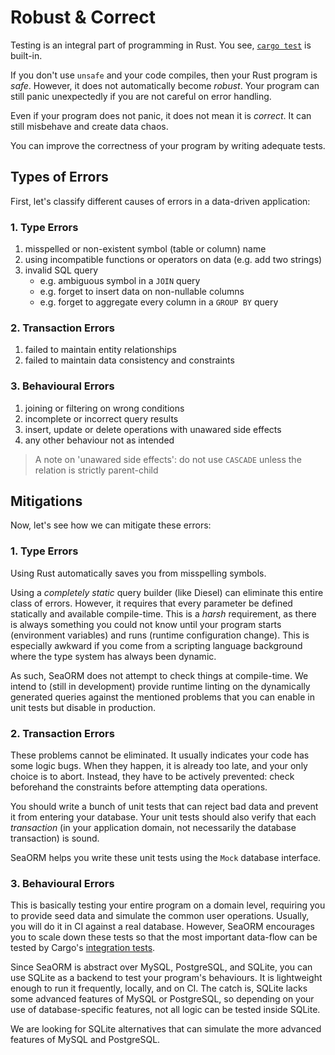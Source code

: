 # Robust & Correct

Testing is an integral part of programming in Rust. You see, [`cargo test`](https://doc.rust-lang.org/cargo/commands/cargo-test.html) is built-in.

If you don't use `unsafe` and your code compiles, then your Rust program is *safe*. However, it does not automatically become *robust*. Your program can still panic unexpectedly if you are not careful on error handling.

Even if your program does not panic, it does not mean it is *correct*. It can still misbehave and create data chaos.

You can improve the correctness of your program by writing adequate tests.

## Types of Errors

First, let's classify different causes of errors in a data-driven application:

### 1. Type Errors

1. misspelled or non-existent symbol (table or column) name
1. using incompatible functions or operators on data (e.g. add two strings)
1. invalid SQL query
	- e.g. ambiguous symbol in a `JOIN` query
	- e.g. forget to insert data on non-nullable columns
	- e.g. forget to aggregate every column in a `GROUP BY` query

### 2. Transaction Errors

1. failed to maintain entity relationships
1. failed to maintain data consistency and constraints

### 3. Behavioural Errors

1. joining or filtering on wrong conditions
1. incomplete or incorrect query results
1. insert, update or delete operations with unawared side effects
1. any other behaviour not as intended

> A note on 'unawared side effects': do not use `CASCADE` unless the relation is strictly parent-child

## Mitigations

Now, let's see how we can mitigate these errors:

### 1. Type Errors

Using Rust automatically saves you from misspelling symbols.

Using a *completely static* query builder (like Diesel) can eliminate this entire class of errors. However, it requires that every parameter be defined statically and available compile-time. This is a *harsh* requirement, as there is always something you could not know until your program starts (environment variables) and runs (runtime configuration change). This is especially awkward if you come from a scripting language background where the type system has always been dynamic.

As such, SeaORM does not attempt to check things at compile-time. We intend to (still in development) provide runtime linting on the dynamically generated queries against the mentioned problems that you can enable in unit tests but disable in production.

### 2. Transaction Errors

These problems cannot be eliminated. It usually indicates your code has some logic bugs. When they happen, it is already too late, and your only choice is to abort. Instead, they have to be actively prevented: check beforehand the constraints before attempting data operations.

You should write a bunch of unit tests that can reject bad data and prevent it from entering your database. Your unit tests should also verify that each *transaction* (in your application domain, not necessarily the database transaction) is sound.

SeaORM helps you write these unit tests using the `Mock` database interface.

### 3. Behavioural Errors

This is basically testing your entire program on a domain level, requiring you to provide seed data and simulate the common user operations. Usually, you will do it in CI against a real database. However, SeaORM encourages you to scale down these tests so that the most important data-flow can be tested by Cargo's [integration tests](https://doc.rust-lang.org/rust-by-example/testing/integration_testing.html).

Since SeaORM is abstract over MySQL, PostgreSQL, and SQLite, you can use SQLite as a backend to test your program's behaviours. It is lightweight enough to run it frequently, locally, and on CI. The catch is, SQLite lacks some advanced features of MySQL or PostgreSQL, so depending on your use of database-specific features, not all logic can be tested inside SQLite.

We are looking for SQLite alternatives that can simulate the more advanced features of MySQL and PostgreSQL.
